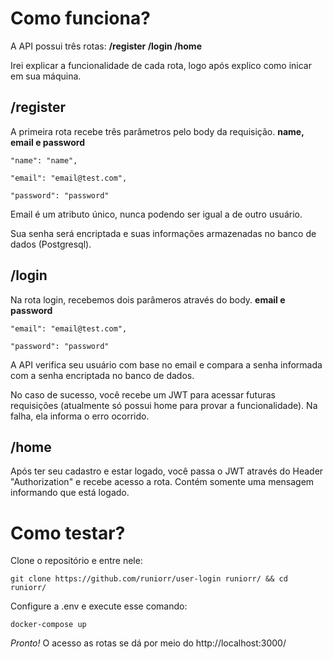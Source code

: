 # Como funciona?
A API possui três rotas: **/register  /login  /home**

Irei explicar a funcionalidade de cada rota, logo após explico como inicar em sua máquina.

## /register
A primeira rota recebe três parâmetros pelo body da requisição. **name, email e password**



    "name": "name",
    
    "email": "email@test.com",
    
    "password": "password"


Email é um atributo único, nunca podendo ser igual a de outro usuário.

Sua senha será encriptada e suas informações armazenadas no banco de dados (Postgresql).

## /login
Na rota login, recebemos dois parâmeros através do body. **email e password**



    "email": "email@test.com",
    
    "password": "password"


A API verifica seu usuário com base no email e compara a senha informada com a senha encriptada no banco de dados.

No caso de sucesso, você recebe um JWT para acessar futuras requisições (atualmente só possui home para provar a funcionalidade).
Na falha, ela informa o erro ocorrido.

## /home

Após ter seu cadastro e estar logado, você passa o JWT através do Header "Authorization" e recebe acesso a rota. Contém somente uma mensagem informando que está logado.

# Como testar?
Clone o repositório e entre nele:



    git clone https://github.com/runiorr/user-login runiorr/ && cd runiorr/



Configure a .env e execute esse comando:



    docker-compose up


*Pronto!* O acesso as rotas se dá por meio do http://localhost:3000/
